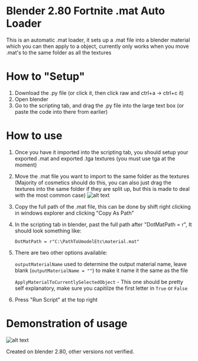 # Blender 2.80 Fortnite .mat Auto Loader

This is an automatic .mat loader, it sets up a .mat file into a blender material which you can then apply to a object, currently only works when you move .mat's to the same folder as all the textures

# How to "Setup"

1. Download the .py file (or click it, then click raw and ctrl+a -> ctrl+c it)
2. Open blender
3. Go to the scripting tab, and drag the .py file into the large text box (or paste the code into there from earlier)

# How to use
1. Once you have it imported into the scripting tab, you should setup your exported .mat and exported .tga textures (you must use tga at the moment)
2. Move the .mat file you want to import to the same folder as the textures (Majority of cosmetics should do this, you can also just drag the textures into the same folder if they are split up, but this is made to deal with the most common case)
![alt text](https://i.imgur.com/msfkUP8.gif)
3. Copy the full path of the .mat file, this can be done by shift right clicking in windows explorer and clicking "Copy As Path"
4. In the scripting tab in blender, past the full path after "DotMatPath = r", It should look something like: 

   `DotMatPath = r"C:\PathToUmodelEtc\material.mat"`
   
5. There are two other options available:
   
   `outputMaterialName` used to determine the output material name, leave blank (`outputMaterialName = ""`) to make it name it the same as the file
   
   `ApplyMaterialToCurrentlySelectedObject` - This one should be pretty self explanatory, make sure you capitilze the first letter in `True` or `False`
   
6. Press "Run Script" at the top right

# Demonstration of usage
![alt text](https://i.imgur.com/4OMVs4T.gif)

Created on blender 2.80, other versions not verified.
